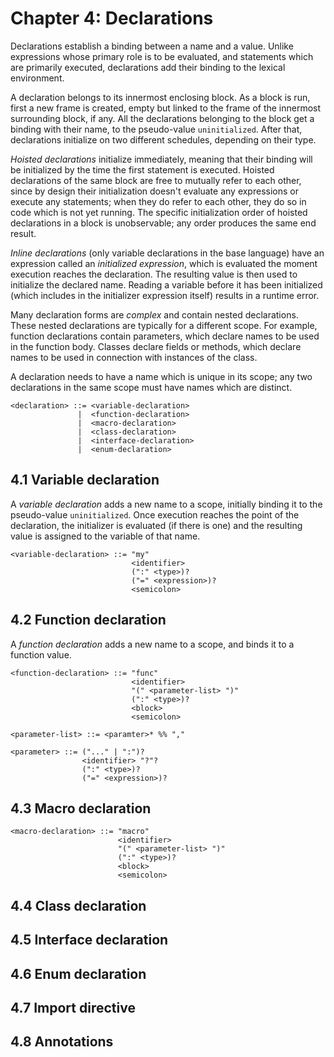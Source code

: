 # Chapter 4: Declarations

Declarations establish a binding between a name and a value. Unlike expressions
whose primary role is to be evaluated, and statements which are primarily
executed, declarations add their binding to the lexical environment.

A declaration belongs to its innermost enclosing block. As a block is run,
first a new frame is created, empty but linked to the frame of the innermost
surrounding block, if any. All the declarations belonging to the block get a
binding with their name, to the pseudo-value `uninitialized`. After that,
declarations initialize on two different schedules, depending on their type.

_Hoisted declarations_ initialize immediately, meaning that their binding will
be initialized by the time the first statement is executed. Hoisted
declarations of the same block are free to mutually refer to each other, since
by design their initialization doesn't evaluate any expressions or execute any
statements; when they do refer to each other, they do so in code which is not
yet running. The specific initialization order of hoisted declarations in a
block is unobservable; any order produces the same end result.

_Inline declarations_ (only variable declarations in the base language)
have an expression called an _initialized expression_, which is evaluated the
moment execution reaches the declaration. The resulting value is then used to
initialize the declared name. Reading a variable before it has been initialized
(which includes in the initializer expression itself) results in a runtime
error.

Many declaration forms are _complex_ and contain nested declarations. These
nested declarations are typically for a different scope. For example, function
declarations contain parameters, which declare names to be used in the function
body. Classes declare fields or methods, which declare names to be used in
connection with instances of the class.

A declaration needs to have a name which is unique in its scope; any two
declarations in the same scope must have names which are distinct.

```
<declaration> ::= <variable-declaration>
               |  <function-declaration>
               |  <macro-declaration>
               |  <class-declaration>
               |  <interface-declaration>
               |  <enum-declaration>
```

## 4.1 Variable declaration

A _variable declaration_ adds a new name to a scope, initially binding it to
the pseudo-value `uninitialized`. Once execution reaches the point of the
declaration, the initializer is evaluated (if there is one) and the resulting
value is assigned to the variable of that name.

```
<variable-declaration> ::= "my"
                           <identifier>
                           (":" <type>)?
                           ("=" <expression>)?
                           <semicolon>
```

## 4.2 Function declaration

A _function declaration_ adds a new name to a scope, and binds it to a function
value.

```
<function-declaration> ::= "func"
                           <identifier>
                           "(" <parameter-list> ")"
                           (":" <type>)?
                           <block>
                           <semicolon>

<parameter-list> ::= <paramter>* %% ","

<parameter> ::= ("..." | ":")?
                <identifier> "?"?
                (":" <type>)?
                ("=" <expression>)?
```

## 4.3 Macro declaration

```
<macro-declaration> ::= "macro"
                        <identifier>
                        "(" <parameter-list> ")"
                        (":" <type>)?
                        <block>
                        <semicolon>
```

## 4.4 Class declaration

## 4.5 Interface declaration

## 4.6 Enum declaration

## 4.7 Import directive

## 4.8 Annotations

